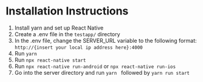 # Installation Instructions
1. Install yarn and set up React Native
2. Create a .env file in the ```testapp/``` directory
3. In the .env file, change the SERVER_URL variable to the following format: ```http://{insert your local ip address here}:4000```
4. Run ```yarn```
5. Run ```npx react-native start```
6. Run ```npx react-native run-android``` or ```npx react-native run-ios```
7. Go into the server directory and run ```yarn ``` followed by ```yarn run start```